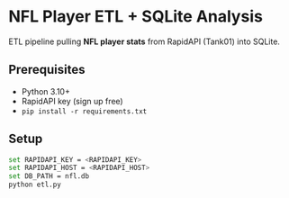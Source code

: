 # NFL Player ETL + SQLite Analysis

ETL pipeline pulling **NFL player stats** from RapidAPI (Tank01) into SQLite.

## Prerequisites
- Python 3.10+
- RapidAPI key (sign up free)
- `pip install -r requirements.txt`

## Setup
```bash
set RAPIDAPI_KEY = <RAPIDAPI_KEY>
set RAPIDAPI_HOST = <RAPIDAPI_HOST>
set DB_PATH = nfl.db
python etl.py
